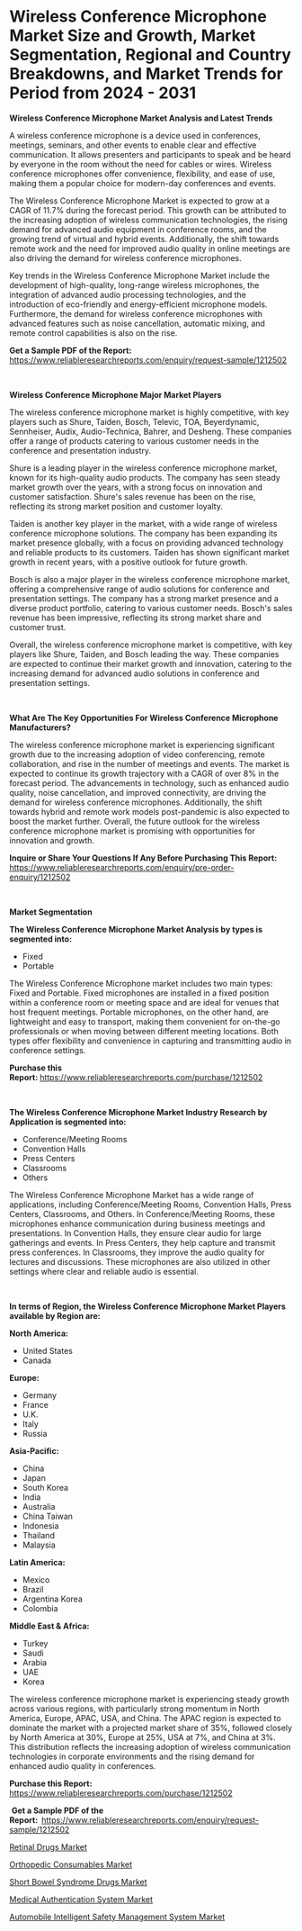 <p><h1>Wireless Conference Microphone Market Size and Growth, Market Segmentation, Regional and Country Breakdowns, and Market Trends for Period from 2024 -  2031</h1></p><p><strong>Wireless Conference Microphone Market Analysis and Latest Trends</strong></p>
<p><p>A wireless conference microphone is a device used in conferences, meetings, seminars, and other events to enable clear and effective communication. It allows presenters and participants to speak and be heard by everyone in the room without the need for cables or wires. Wireless conference microphones offer convenience, flexibility, and ease of use, making them a popular choice for modern-day conferences and events.</p><p>The Wireless Conference Microphone Market is expected to grow at a CAGR of 11.7% during the forecast period. This growth can be attributed to the increasing adoption of wireless communication technologies, the rising demand for advanced audio equipment in conference rooms, and the growing trend of virtual and hybrid events. Additionally, the shift towards remote work and the need for improved audio quality in online meetings are also driving the demand for wireless conference microphones.</p><p>Key trends in the Wireless Conference Microphone Market include the development of high-quality, long-range wireless microphones, the integration of advanced audio processing technologies, and the introduction of eco-friendly and energy-efficient microphone models. Furthermore, the demand for wireless conference microphones with advanced features such as noise cancellation, automatic mixing, and remote control capabilities is also on the rise.</p></p>
<p><strong>Get a Sample PDF of the Report:&nbsp;</strong> <a href="https://www.reliableresearchreports.com/enquiry/request-sample/1212502">https://www.reliableresearchreports.com/enquiry/request-sample/1212502</a></p>
<p>&nbsp;</p>
<p><strong>Wireless Conference Microphone Major Market Players</strong></p>
<p><p>The wireless conference microphone market is highly competitive, with key players such as Shure, Taiden, Bosch, Televic, TOA, Beyerdynamic, Sennheiser, Audix, Audio-Technica, Bahrer, and Desheng. These companies offer a range of products catering to various customer needs in the conference and presentation industry.</p><p>Shure is a leading player in the wireless conference microphone market, known for its high-quality audio products. The company has seen steady market growth over the years, with a strong focus on innovation and customer satisfaction. Shure's sales revenue has been on the rise, reflecting its strong market position and customer loyalty.</p><p>Taiden is another key player in the market, with a wide range of wireless conference microphone solutions. The company has been expanding its market presence globally, with a focus on providing advanced technology and reliable products to its customers. Taiden has shown significant market growth in recent years, with a positive outlook for future growth.</p><p>Bosch is also a major player in the wireless conference microphone market, offering a comprehensive range of audio solutions for conference and presentation settings. The company has a strong market presence and a diverse product portfolio, catering to various customer needs. Bosch's sales revenue has been impressive, reflecting its strong market share and customer trust.</p><p>Overall, the wireless conference microphone market is competitive, with key players like Shure, Taiden, and Bosch leading the way. These companies are expected to continue their market growth and innovation, catering to the increasing demand for advanced audio solutions in conference and presentation settings.</p></p>
<p>&nbsp;</p>
<p><strong>What Are The Key Opportunities For Wireless Conference Microphone Manufacturers?</strong></p>
<p><p>The wireless conference microphone market is experiencing significant growth due to the increasing adoption of video conferencing, remote collaboration, and rise in the number of meetings and events. The market is expected to continue its growth trajectory with a CAGR of over 8% in the forecast period. The advancements in technology, such as enhanced audio quality, noise cancellation, and improved connectivity, are driving the demand for wireless conference microphones. Additionally, the shift towards hybrid and remote work models post-pandemic is also expected to boost the market further. Overall, the future outlook for the wireless conference microphone market is promising with opportunities for innovation and growth.</p></p>
<p><strong>Inquire or Share Your Questions If Any Before Purchasing This Report:</strong> <a href="https://www.reliableresearchreports.com/enquiry/pre-order-enquiry/1212502">https://www.reliableresearchreports.com/enquiry/pre-order-enquiry/1212502</a></p>
<p>&nbsp;</p>
<p><strong>Market Segmentation</strong></p>
<p><strong>The Wireless Conference Microphone Market Analysis by types is segmented into:</strong></p>
<p><ul><li>Fixed</li><li>Portable</li></ul></p>
<p><p>The Wireless Conference Microphone market includes two main types: Fixed and Portable. Fixed microphones are installed in a fixed position within a conference room or meeting space and are ideal for venues that host frequent meetings. Portable microphones, on the other hand, are lightweight and easy to transport, making them convenient for on-the-go professionals or when moving between different meeting locations. Both types offer flexibility and convenience in capturing and transmitting audio in conference settings.</p></p>
<p><strong>Purchase this Report:&nbsp;</strong><a href="https://www.reliableresearchreports.com/purchase/1212502">https://www.reliableresearchreports.com/purchase/1212502</a></p>
<p>&nbsp;</p>
<p><strong>The Wireless Conference Microphone Market Industry Research by Application is segmented into:</strong></p>
<p><ul><li>Conference/Meeting Rooms</li><li>Convention Halls</li><li>Press Centers</li><li>Classrooms</li><li>Others</li></ul></p>
<p><p>The Wireless Conference Microphone Market has a wide range of applications, including Conference/Meeting Rooms, Convention Halls, Press Centers, Classrooms, and Others. In Conference/Meeting Rooms, these microphones enhance communication during business meetings and presentations. In Convention Halls, they ensure clear audio for large gatherings and events. In Press Centers, they help capture and transmit press conferences. In Classrooms, they improve the audio quality for lectures and discussions. These microphones are also utilized in other settings where clear and reliable audio is essential.</p></p>
<p>&nbsp;</p>
<p><strong>In terms of Region, the Wireless Conference Microphone Market Players available by Region are:</strong></p>
<p>
    <p> <strong> North America: </strong>
        <ul>
            <li>United States</li>
            <li>Canada</li>
        </ul>
        </p> 
    <p> <strong> Europe: </strong>
        <ul>
            <li>Germany</li>
            <li>France</li>
            <li>U.K.</li>
            <li>Italy</li>
            <li>Russia</li>
        </ul>
        </p> 
    <p> <strong> Asia-Pacific: </strong>
        <ul>
            <li>China</li>
            <li>Japan</li>
            <li>South Korea</li>
            <li>India</li>
            <li>Australia</li>
            <li>China Taiwan</li>
            <li>Indonesia</li>
            <li>Thailand</li>
            <li>Malaysia</li>
        </ul>
        </p> 
    <p> <strong> Latin America: </strong>
        <ul>
            <li>Mexico</li>
            <li>Brazil</li>
            <li>Argentina Korea</li>
            <li>Colombia</li>
        </ul>
        </p> 
    <p> <strong> Middle East & Africa: </strong>
        <ul>
            <li>Turkey</li>
            <li>Saudi</li>
            <li>Arabia</li>
            <li>UAE</li>
            <li>Korea</li>
        </ul>
    </p>
    </p>
<p><p>The wireless conference microphone market is experiencing steady growth across various regions, with particularly strong momentum in North America, Europe, APAC, USA, and China. The APAC region is expected to dominate the market with a projected market share of 35%, followed closely by North America at 30%, Europe at 25%, USA at 7%, and China at 3%. This distribution reflects the increasing adoption of wireless communication technologies in corporate environments and the rising demand for enhanced audio quality in conferences.</p></p>
<p><strong>Purchase this Report: </strong><a href="https://www.reliableresearchreports.com/purchase/1212502">https://www.reliableresearchreports.com/purchase/1212502</a></p>
<p>&nbsp;<strong>Get a Sample PDF of the Report:&nbsp;&nbsp;</strong><a href="https://www.reliableresearchreports.com/enquiry/request-sample/1212502">https://www.reliableresearchreports.com/enquiry/request-sample/1212502</a></p>
<p><strong></strong></p>
<p><p><a href="https://medium.com/@paulbryant18/retinal-drugs-nbsp-market-focuses-on-market-share-size-and-projected-forecast-till-2031-7b00021039c2">Retinal Drugs Market</a></p><p><a href="https://medium.com/@meggieconn/orthopedic-consumables-market-comprehensive-assessment-by-type-application-and-geography-5bd000a45646">Orthopedic Consumables Market</a></p><p><a href="https://medium.com/@meggieconn/short-bowel-syndrome-drugs-market-insights-into-market-cagr-market-trends-and-growth-strategies-fbbf42784cd1">Short Bowel Syndrome Drugs Market</a></p><p><a href="https://github.com/prosalinda88/Market-Research-Report-List-3/blob/main/medical-authentication-system-market.md">Medical Authentication System Market</a></p><p><a href="https://github.com/NorbertYates/Market-Research-Report-List-3/blob/main/automobile-intelligent-safety-management-system-market.md">Automobile Intelligent Safety Management System Market</a></p></p>
